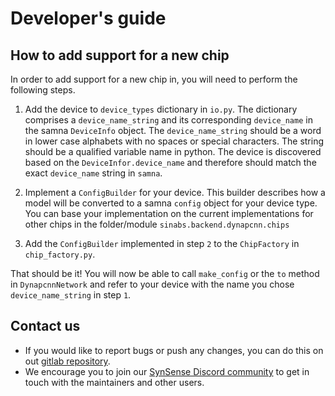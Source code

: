 Developer's guide
=================

How to add support for a new chip
---------------------------------

In order to add support for a new chip in, you will need to perform the following steps.

1. Add the device to `device_types` dictionary in `io.py`.
   The dictionary comprises a `device_name_string` and its corresponding `device_name` in the samna `DeviceInfo` object.
   The `device_name_string` should be a word in lower case alphabets with no spaces or special characters. 
   The string should be a qualified variable name in python.
   The device is discovered based on the `DeviceInfor.device_name` and therefore should match the exact `device_name` string in `samna`.
   
2. Implement a `ConfigBuilder` for your device. 
   This builder describes how a model will be converted to a samna `config` object for your device type.
   You can base your implementation on the current implementations for other chips in the folder/module `sinabs.backend.dynapcnn.chips`
   
3. Add the `ConfigBuilder` implemented in step `2` to the `ChipFactory` in `chip_factory.py`.

That should be it! 
You will now be able to call `make_config` or the `to` method in `DynapcnnNetwork` 
and refer to your device with the name you chose `device_name_string` in step `1`.


Contact us
----------

- If you would like to report bugs or push any changes, you can do this on out [gitlab repository](https://gitlab.com/synsense/sinabs-dynapcnn).
- We encourage you to join our [SynSense Discord community](https://discordapp.com/channels/852094154188259338/852094154188259342/852113196201934859) to get in touch with the maintainers and other users.


